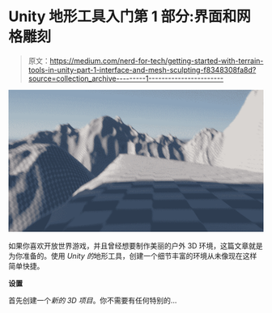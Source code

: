# Unity 地形工具入门第 1 部分:界面和网格雕刻

> 原文：<https://medium.com/nerd-for-tech/getting-started-with-terrain-tools-in-unity-part-1-interface-and-mesh-sculpting-f8348308fa8d?source=collection_archive---------1----------------------->

![](img/e276d5c438b7b671499b09078296a515.png)

如果你喜欢开放世界游戏，并且曾经想要制作美丽的户外 3D 环境，这篇文章就是为你准备的。使用 *Unity 的*地形工具，创建一个细节丰富的环境从未像现在这样简单快捷。

**设置**

首先创建一个*新的 3D 项目*。你不需要有任何特别的…